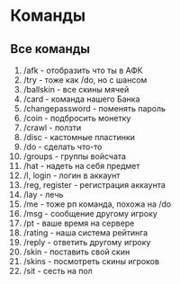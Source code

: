 # Команды

## Все команды

1. /afk - отобразить что ты в АФК
2. /try - тоже как /do, но с шансом
3. /ballskin - все скины мячей
4. /card - команда нашего Банка
5. /changepassword - поменять пароль
6. /coin - подбросить монетку
7. /crawl - ползти
8. /disc - кастомные пластинки
9. /do - сделать что-то
10. /groups - группы войсчата
11. /hat - надеть на себя предмет
12. /l, login - логин в аккаунт
13. /reg, register - регистрация аккаунта
14. /lay - лечь
15. /me - тоже рп команда, похожа на /do
16. /msg - сообщение другому игроку
17. /pt - ваше время на сервере
18. /rating - наша система рейтинга
19. /reply - ответить другому игроку
20. /skin - поставить свой скин
21. /skins - посмотреть скины игроков
22. /sit - сесть на пол
